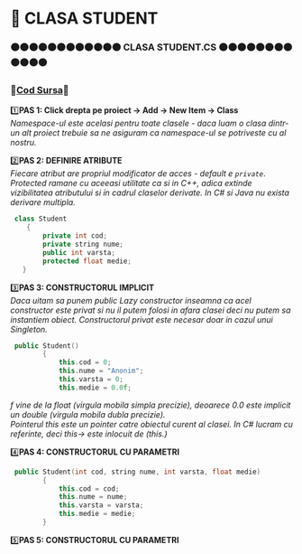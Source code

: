 # 🎯 CLASA STUDENT </br>
### 🟠🟠🟠🟠🟠🟠🟠🟠🟠🟠🟠🟠 CLASA STUDENT.CS 🟠🟠🟠🟠🟠🟠🟠🟠🟠🟠🟠🟠
### 🔮[Cod Sursa](https://github.com/Adriana-Giol/Programare-Aplicatii-Windows/blob/main/1.%20Laborator/1.%20Seminar%201/%5BClean%5DCiurea_Seminar1_1046/Student.cs)🔮

1️⃣**PAS 1: Click drepta pe proiect -> Add -> New Item -> Class**</br>
*Namespace-ul este acelasi pentru toate clasele - daca luam o clasa dintr-un alt proiect trebuie sa ne asiguram ca namespace-ul se potriveste cu al nostru.*</br>

2️⃣**PAS 2: DEFINIRE ATRIBUTE**</br>
*Fiecare atribut are propriul modificator de acces - default e `private`*. </br>
*Protected ramane cu aceeasi utilitate ca si in C++, adica extinde vizibilitatea atributului si in cadrul claselor derivate. In C# si Java nu exista derivare multipla.*</br>
```cpp
 class Student
    {
        private int cod;
        private string nume;
        public int varsta;
        protected float medie;
   }
```

3️⃣**PAS 3: CONSTRUCTORUL IMPLICIT**</br>
*Daca uitam sa punem public Lazy constructor inseamna ca acel constructor este privat si nu il putem folosi in afara clasei deci nu putem sa instantiem obiect. Constructorul privat este necesar doar in cazul unui Singleton.*</br>
```cpp
 public Student()
        {
            this.cod = 0;
            this.nume = "Anonim";
            this.varsta = 0;
            this.medie = 0.0f; 
```
*f vine de la float (virgula mobila simpla precizie), deoarece 0.0 este implicit un double (virgula mobila dubla precizie).*</br>
*Pointerul this este un pointer catre obiectul curent al clasei. In C# lucram cu referinte, deci this-> este inlocuit de (this.)*</br>

4️⃣**PAS 4: CONSTRUCTORUL CU PARAMETRI**</br>
```cpp
 public Student(int cod, string nume, int varsta, float medie)
        {
            this.cod = cod;
            this.nume = nume;
            this.varsta = varsta;
            this.medie = medie;
        }
```
5️⃣**PAS 5: CONSTRUCTORUL CU PARAMETRI**</br>
